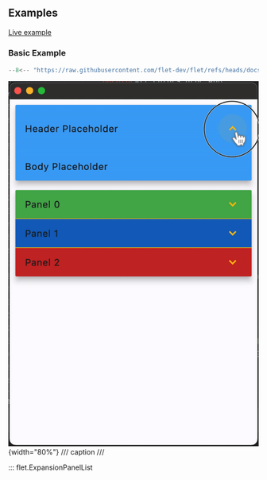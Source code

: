 ## Examples

[Live example](https://flet-controls-gallery.fly.dev/layout/expansionpanellist)

### Basic Example

```python
--8<-- "https://raw.githubusercontent.com/flet-dev/flet/refs/heads/docs/sdk/python/examples/controls/expansion-panel-list/basic.py"
```

![basic](https://raw.githubusercontent.com/flet-dev/flet/docs/sdk/python/examples/controls/expansion-panel-list/media/basic.gif){width="80%"}
/// caption
///

::: flet.ExpansionPanelList
